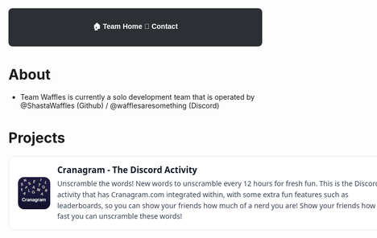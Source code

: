 <style>
  /* Section wrapper: wider than the theme’s default content width */
.projects-wrap {
  width: min(95vw, 1000px);  /* expand up to 1000px or 95% of viewport */
  margin-left: auto;
  margin-right: auto;
}

  .projects-grid {
    display: grid;
    grid-template-columns: 1fr; /* 1 column on mobile */
    gap: 18px;
  }
  @media (min-width: 880px) {
    .projects-grid { grid-template-columns: 1fr 1fr; } /* 2 columns on desktop */
  }

  .project-card {
    position: relative;
    display: flex;
    align-items: center;
    gap: 14px;
    padding: 16px 18px;
    border-radius: 14px;
    text-decoration: none;
    border: 1px solid #2f3136;
    background: #1f2227;
    transition: transform .12s ease, box-shadow .12s ease, border-color .12s ease;
    width: 100%;                 /* make each card span its grid cell */
  }
  .project-card:hover {
    transform: translateY(-2px);
    box-shadow: 0 6px 18px rgba(0,0,0,.25);
    border-color: #3b3f47;
  }

  .project-icon {
    width: 64px; height: 64px;
    border-radius: 12px;
    flex: 0 0 64px;
    object-fit: cover;
    background: #2c2f33;
  }

  .project-text { display: grid; gap: 6px; min-width: 0; }
  .project-title {
    font: 700 17px/1.25 system-ui, -apple-system, Segoe UI, Roboto, Arial, sans-serif;
    color: #fff; margin: 0;
    white-space: nowrap; overflow: hidden; text-overflow: ellipsis;
  }
  .project-desc {
    max-width: 80ch; /* keeps text readable */
    font: 400 14px/1.55 system-ui, -apple-system, Segoe UI, Roboto, Arial, sans-serif;
    color: #c9d1d9; margin: 0;
  }

  /* Corner badges */
  .project-badges {
    position: absolute;
    top: 10px; right: 14px;
    display: flex; gap: 6px; flex-wrap: wrap;
  }
  .project-badge {
    font: 600 11px/1 system-ui, -apple-system, Segoe UI, Roboto, Arial, sans-serif;
    padding: 4px 8px; border-radius: 999px;
    background: #5865F2; color: #fff; white-space: nowrap;
  }
  .badge-green { background:#43B581; }
  .badge-red   { background:#F04747; }
  .badge-gray  { background:#747F8D; }

  /* Light mode adjustments */
  @media (prefers-color-scheme: light) {
    .project-card { background:#fff; border-color:#e5e7eb; }
    .project-card:hover { border-color:#d1d5db; box-shadow:0 6px 18px rgba(0,0,0,.08); }
    .project-title { color:#111827; }
    .project-desc { color:#374151; }
    .project-icon { background:#f3f4f6; }
  }
</style>


<div style="
  background-color:#2c2f33;
  padding: 12px;
  display:flex;
  justify-content:center;
  gap: 30px;
  border-radius: 8px;
  margin-bottom: 20px;
">

  <a href="index.html" style="color:white; text-decoration:none; font-weight:bold; font-family:Arial, sans-serif;">🏠 Team Home</a>
  <a href="" style="color:white; text-decoration:none; font-weight:bold; font-family:Arial, sans-serif;">📜 Contact</a>

</div>

# About
- Team Waffles is currently a solo development team that is operated by @ShastaWaffles (Github) / @wafflesaresomething (Discord)

# Projects
<div class="projects-wrap">

  <a class="project-card" href="cranagram.html" aria-label="Open Cranagram project">
    <img class="project-icon" src="cranagram-squared.png" alt="Cranagram icon">
    <div class="project-text">
      <h3 class="project-title">Cranagram - The Discord Activity</h3>
      <p class="project-desc">Unscramble the words! New words to unscramble every 12 hours for fresh fun. This is the Discord activity that has Cranagram.com integrated within, with some extra fun features such as leaderboards, so you can show your friends how much of a nerd you are! Show your friends how fast you can unscramble these words! </p>
    </div>
    <div class="project-badges">
      <span class="project-badge">Discord</span>
      <span class="project-badge badge-gray">Development</span>
    </div>
  </a>

</div>
